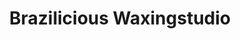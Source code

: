 ---
title: "Brazilicious Waxingstudio"
url: /karlsruhe/brazilicious-waxingstudio/
shop: Kosmetik
---